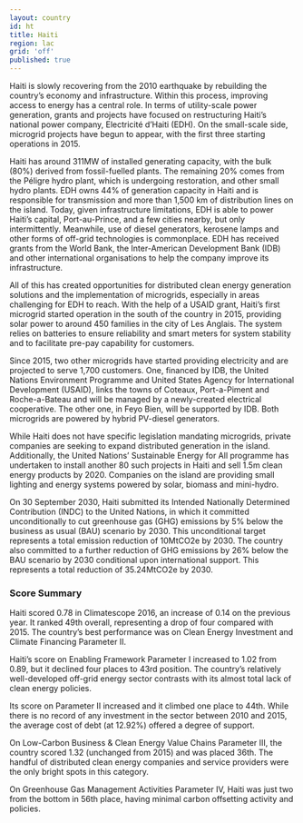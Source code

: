 ```yaml
---
layout: country
id: ht
title: Haiti
region: lac
grid: 'off'
published: true
---
```


Haiti is slowly recovering from the 2010 earthquake by rebuilding the country’s economy and infrastructure. Within this process, improving access to energy has a central role. In terms of utility-scale power generation, grants and projects have focused on restructuring Haiti’s national power company, Electricité d’Haiti (EDH). On the small-scale side, microgrid projects have begun to appear, with the first three starting operations in 2015.

Haiti has around 311MW of installed generating capacity, with the bulk (80%) derived from fossil-fuelled plants. The remaining 20% comes from the Péligre hydro plant, which is undergoing restoration, and other small hydro plants. EDH owns 44% of generation capacity in Haiti and is responsible for transmission and more than 1,500 km of distribution lines on the island. 
Today, given infrastructure limitations, EDH is able to power Haiti’s capital, Port-au-Prince, and a few cities nearby, but only intermittently. Meanwhile, use of diesel generators, kerosene lamps and other forms of off-grid technologies is commonplace. EDH has received grants from the World Bank, the Inter-American Development Bank (IDB) and other international organisations to help the company improve its infrastructure.

All of this has created opportunities for distributed clean energy generation solutions and the implementation of microgrids, especially in areas challenging for EDH to reach. With the help of a USAID grant, Haiti’s first microgrid started operation in the south of the country in 2015, providing solar power to around 450 families in the city of Les Anglais. The system relies on batteries to ensure reliability and smart meters for system stability and to facilitate pre-pay capability for customers. 

Since 2015, two other microgrids have started providing electricity and are projected to serve 1,700 customers. One, financed by IDB, the United Nations Environment Programme and United States Agency for International Development (USAID), links the towns of Coteaux, Port-a-Piment and Roche-a-Bateau and will be managed by a newly-created electrical cooperative. The other one, in Feyo Bien, will be supported by IDB. Both microgrids are powered by hybrid PV-diesel generators.

While Haiti does not have specific legislation mandating microgrids, private companies are seeking to expand distributed generation in the island. Additionally, the United Nations’ Sustainable Energy for All programme has undertaken to install another 80 such projects in Haiti and sell 1.5m clean energy products by 2020. Companies on the island are providing small lighting and energy systems powered by solar, biomass and mini-hydro.

On 30 September 2030, Haiti submitted its Intended Nationally Determined Contribution (INDC) to the United Nations, in which it committed unconditionally to cut greenhouse gas (GHG) emissions by 5% below the business as usual (BAU) scenario by 2030. This unconditional target represents a total emission reduction of 10MtCO2e by 2030. The country also committed to a further reduction of GHG emissions by 26% below the BAU scenario by 2030 conditional upon international support. This represents a total reduction of 35.24MtCO2e by 2030.


### Score Summary 

Haiti scored 0.78 in Climatescope 2016, an increase of 0.14 on the previous year. It ranked 49th overall, representing a drop of four compared with 2015. The country’s best performance was on Clean Energy Investment and Climate Financing Parameter II.

Haiti’s score on Enabling Framework Parameter I increased to 1.02 from 0.89, but it declined four places to 43rd position. The country’s relatively well-developed off-grid energy sector  contrasts with its almost total lack of clean energy policies.

Its score on Parameter II increased and it climbed one place to 44th. While there is no record of any investment in the sector between 2010 and 2015, the average cost of debt (at 12.92%) offered a degree of support.

On Low-Carbon Business & Clean Energy Value Chains Parameter III, the country scored 1.32 (unchanged from 2015) and was placed 36th. The handful of distributed clean energy companies and service providers were the only bright spots in this category.

On Greenhouse Gas Management Activities Parameter IV, Haiti was just two from the bottom in 56th place, having minimal carbon offsetting activity and policies.
